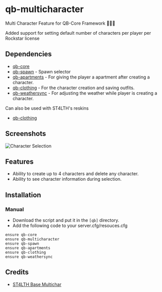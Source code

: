 # qb-multicharacter
Multi Character Feature for QB-Core Framework :people_holding_hands:

Added support for setting default number of characters per player per Rockstar license


## Dependencies
- [qb-core](https://github.com/qbcore-framework/qb-core)
- [qb-spawn](https://github.com/qbcore-framework/qb-spawn) - Spawn selector
- [qb-apartments](https://github.com/qbcore-framework/qb-apartments) - For giving the player a apartment after creating a character.
- [qb-clothing](https://github.com/qbcore-framework/qb-clothing) - For the character creation and saving outfits. 
- [qb-weathersync](https://github.com/qbcore-framework/qb-weathersync) - For adjusting the weather while player is creating a character.

Can also be used with ST4LTH's reskins
- [qb-clothing](https://github.com/ST4LTH/qb-clothing)

## Screenshots
![Character Selection](https://cdn.discordapp.com/attachments/1194309035483213874/1216371820127719515/image.png?ex=66002589&is=65edb089&hm=ef838e7c46ddae66062e60f085615ce5e8545eefb239a568c65ed5e0c3b5e2ba&)

## Features
- Ability to create up to 4 characters and delete any character.
- Ability to see character information during selection.

## Installation
### Manual
- Download the script and put it in the `[qb]` directory.
- Add the following code to your server.cfg/resouces.cfg
```
ensure qb-core
ensure qb-multicharacter
ensure qb-spawn
ensure qb-apartments
ensure qb-clothing
ensure qb-weathersync
```
## Credits
- [ST4LTH Base Multichar](https://github.com/ST4LTH/qb-multicharacter)
